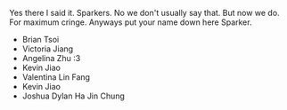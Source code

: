 Yes there I said it. Sparkers. No we don't usually say that. But now we do. For maximum cringe. Anyways put your name down here Sparker.

* Brian Tsoi
* Victoria Jiang
* Angelina Zhu :3
* Kevin Jiao
* Valentina Lin Fang
* Kevin Jiao
* Joshua Dylan Ha Jin Chung

